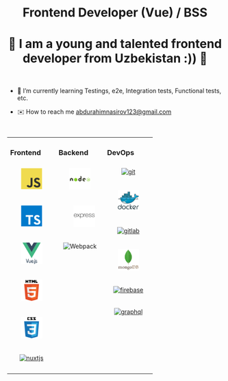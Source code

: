 # <div align="center">Frontend Developer (Vue) / BSS</div>  

# <div align="center">🚧 I am a young and talented frontend developer from Uzbekistan :)) 🚧</div>

<br />

- 🌱 I’m currently learning Testings, e2e, Integration tests, Functional tests, etc.
  
  
- ✉️ How to reach me [abdurahimnasirov123@gmail.com](mailto:abdurahimnasirov123@gmail.com)  
  

<br/>  

<table>
<tr>
<td valign="top" width="33%">  



### Frontend  
<div align="center">  

<a style="margin: 10px; display: inline-block;" href="https://developer.mozilla.org/en-US/docs/Web/JavaScript" target="_blank" rel="noreferrer"> <img src="https://raw.githubusercontent.com/devicons/devicon/master/icons/javascript/javascript-original.svg" alt="javascript" width="50" height="50"/> </a>

<a style="margin: 10px; display: inline-block;" href="https://www.typescriptlang.org/" target="_blank" rel="noreferrer"> <img src="https://raw.githubusercontent.com/devicons/devicon/master/icons/typescript/typescript-original.svg" alt="typescript" width="50" height="50"/> </a>
 
<a style="margin: 10px; display: inline-block;" href="https://vuejs.org/" target="_blank" rel="noreferrer"> <img src="https://raw.githubusercontent.com/devicons/devicon/master/icons/vuejs/vuejs-original-wordmark.svg" alt="vuejs" width="50" height="50"/> </a>

<a style="margin: 10px; display: inline-block;" href="https://www.w3.org/html/" target="_blank" rel="noreferrer"> <img src="https://raw.githubusercontent.com/devicons/devicon/master/icons/html5/html5-original-wordmark.svg" alt="html5" width="50" height="50"/> </a>

<a style="margin: 10px; display: inline-block;" href="https://www.w3schools.com/css/" target="_blank" rel="noreferrer"> <img src="https://raw.githubusercontent.com/devicons/devicon/master/icons/css3/css3-original-wordmark.svg" alt="css3" width="50" height="50"/></a>

<a style="margin: 10px; display: inline-block;" href="https://nuxtjs.org/" target="_blank" rel="noreferrer"> <img src="https://www.vectorlogo.zone/logos/nuxtjs/nuxtjs-icon.svg" alt="nuxtjs" width="50" height="50"/> </a>
</div>

</td>

<td valign="top" width="33%">

### Backend  
<div align="center">  
<a style="margin: 10px; display: inline-block;" href="https://nodejs.org" target="_blank" rel="noreferrer"> <img src="https://raw.githubusercontent.com/devicons/devicon/master/icons/nodejs/nodejs-original-wordmark.svg" alt="nodejs" width="50" height="50"/>

<a style="margin: 10px; display: inline-block;" href="https://expressjs.com" target="_blank" rel="noreferrer"> <img src="https://raw.githubusercontent.com/devicons/devicon/master/icons/express/express-original-wordmark.svg" alt="express" width="50" height="50"/> </a>
 
<img style="margin: 10px" src="https://profilinator.rishav.dev/skills-assets/webpack-original.svg" alt="Webpack" height="50" />  
</div>

</td>
<td valign="top" width="33%">


### DevOps  
<div align="center">  
<a style="margin: 10px; display: inline-block;" href="https://git-scm.com/" target="_blank" rel="noreferrer"> <img src="https://www.vectorlogo.zone/logos/git-scm/git-scm-icon.svg" alt="git" width="50" height="50"/> </a>

<a style="margin: 10px; display: inline-block;" href="https://www.docker.com/" target="_blank" rel="noreferrer"> <img src="https://raw.githubusercontent.com/devicons/devicon/master/icons/docker/docker-original-wordmark.svg" alt="docker" width="50" height="50"/> </a>

<a style="margin: 10px; display: inline-block;" href="https://about.gitlab.com/" target="_blank" rel="noreferrer"> <img src="https://profilinator.rishav.dev/skills-assets/gitlab.svg" alt="gitlab" width="50" height="50"/> </a>

<a style="margin: 10px; display: inline-block;" href="https://www.mongodb.com/" target="_blank" rel="noreferrer"> <img src="https://raw.githubusercontent.com/devicons/devicon/master/icons/mongodb/mongodb-original-wordmark.svg" alt="mongodb" width="50" height="50"/> </a>

<a style="margin: 10px; display: inline-block;" href="https://firebase.google.com/" target="_blank" rel="noreferrer"> <img src="https://www.vectorlogo.zone/logos/firebase/firebase-icon.svg" alt="firebase" width="50" height="50"/> </a>

<a style="margin: 10px; display: inline-block;" href="https://graphql.org" target="_blank" rel="noreferrer"> <img src="https://www.vectorlogo.zone/logos/graphql/graphql-icon.svg" alt="graphql" width="50" height="50"/> </a>
</div>

</td>
</tr>
</table>  

<br/>
